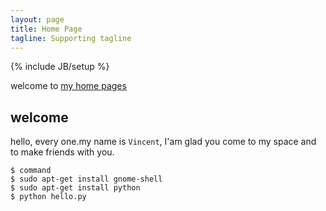 ```yaml
---
layout: page
title: Home Page
tagline: Supporting tagline
---
```

{% include JB/setup %}

welcome to [my home pages](http://xuwenshg.github.com)

## welcome

hello, every one.my name is `Vincent`, I'am glad you come to my space and to make friends with you.
    
    $ command
    $ sudo apt-get install gnome-shell
    $ sudo apt-get install python
    $ python hello.py

